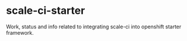 # scale-ci-starter
Work, status and info related to integrating scale-ci into openshift starter framework.
